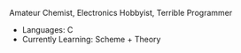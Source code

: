 Amateur Chemist, Electronics Hobbyist, Terrible Programmer

- Languages: C
- Currently Learning: Scheme + Theory
